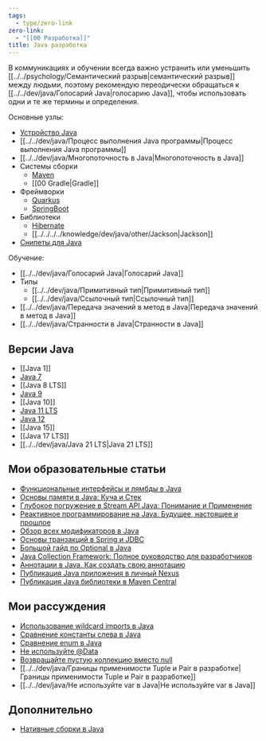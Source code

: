 ```yaml
---
tags:
  - type/zero-link
zero-link:
  - "[[00 Разработка]]"
title: Java разработка
---
```

В коммуникациях и обучении всегда важно устранить или уменьшить [[../../psychology/Семантический разрыв|семантический разрыв]] между людьми, поэтому рекомендую переодически обращаться к [[../../dev/java/Голосарий Java|голосарию Java]], чтобы использовать одни и те же термины и определения.

Основные узлы:
- [Устройство Java](Устройство%20Java.md)
- [[../../dev/java/Процесс выполнения Java программы|Процесс выполнения Java программы]]
- [[../../dev/java/Многопоточность в Java|Многопоточность в Java]]
- Системы сборки
	- [Maven](00%20Maven.md)
	- [[00 Gradle|Gradle]]
- Фреймворки
	- [Quarkus](00%20Quarkus.md)
	- [SpringBoot](00%20SpringBoot.md)
- Библиотеки
	- [Hibernate](00%20Hibernate.md)
	- [[../../../../knowledge/dev/java/other/Jackson|Jackson]]
- [Снипеты для Java](00%20Снипеты%20для%20Java.md)

Обучение:
- [[../../dev/java/Голосарий Java|Голосарий Java]]
- Типы
	- [[../../dev/java/Примитивный тип|Примитивный тип]]
	- [[../../dev/java/Ссылочный тип|Ссылочный тип]]
- [[../../dev/java/Передача значений в метод в Java|Передача значений в метод в Java]]
- [[../../dev/java/Странности в Java|Странности в Java]]
## Версии Java
- [[Java 1]]
- [Java 7](Java%207.md)
- [[Java 8 LTS]]
- [Java 9](Java%209.md)
- [[Java 10]]
- [Java 11 LTS](Java%2011%20LTS.md)
- [Java 12](Java%2012.md)
- [[Java 15]]
- [[Java 17 LTS]]
- [[../../dev/java/Java 21 LTS|Java 21 LTS]]
## Мои образовательные статьи
- [Функциональные интерфейсы и лямбды в Java](https://struchkov.dev/blog/ru/lambda-expression-java/)
- [Основы памяти в Java: Куча и Стек](https://struchkov.dev/blog/ru/memory-in-java/)
- [Глубокое погружение в Stream API Java: Понимание и Применение](https://struchkov.dev/blog/ru/java-stream-api/)
- [Реактивное программирование на Java. Будущее, настоящее и прошлое](https://struchkov.dev/blog/ru/overview-of-reactive-programming/)
- [Обзор всех модификаторов в Java](https://struchkov.dev/blog/ru/modifiers-in-java/)
- [Основы транзакций в Spring и JDBC](https://struchkov.dev/blog/ru/transaction-jdbc-and-spring-boot/)
- [Большой гайд по Optional в Java](https://struchkov.dev/blog/ru/optional-in-java/)
- [Java Collection Framework: Полное руководство для разработчиков](https://struchkov.dev/blog/ru/java-collection-framework/)
- [Аннотации в Java. Как создать свою аннотацию](https://struchkov.dev/blog/ru/creating-annotation-java/)
- [Публикация Java приложения в личный Nexus](https://struchkov.dev/blog/ru/java-jar-deploy-to-nexus/)
- [Публикация Java библиотеки в Maven Central](https://struchkov.dev/blog/ru/deploy-to-maven-central/)
## Мои рассуждения
- [Использование wildcard imports в Java](../../dev/java/Использование%20wildcard%20imports%20в%20Java.md)
- [Сравнение константы слева в Java](../../dev/java/Сравнение%20константы%20слева%20в%20Java.md)
- [Сравнение enum в Java](../../dev/java/Сравнение%20enum%20в%20Java.md)
- [Не используйте @Data](../../dev/java/Не%20используйте%20@Data.md)
- [Возвращайте пустую коллекцию вместо null](../../dev/java/Возвращайте%20пустую%20коллекцию%20вместо%20null.md)
- [[../../dev/java/Границы применимости Tuple и Pair в разработке|Границы применимости Tuple и Pair в разработке]]
- [[../../dev/java/Не используйте var в Java|Не используйте var в Java]]
## Дополнительно
- [Нативные сборки в Java](../../dev/java/Нативные%20сборки%20в%20Java.md)

